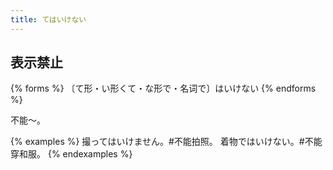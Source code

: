 ```yaml
---
title: てはいけない
---
```


## 表示禁止

{% forms %}
〔て形・い形くて・な形で・名词で〕はいけない
{% endforms %}

不能～。

{% examples %}
撮ってはいけません。#不能拍照。
着物ではいけない。#不能穿和服。
{% endexamples %}

